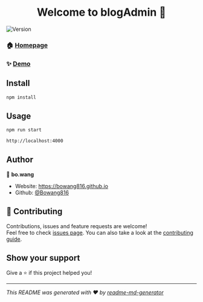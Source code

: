 <h1 align="center">Welcome to blogAdmin 👋</h1>
<p>
  <img alt="Version" src="https://img.shields.io/badge/version-0.0.1-blue.svg?cacheSeconds=2592000" />
</p>

### 🏠 [Homepage](https://github.com/BoWang816/blogAdmin)

### ✨ [Demo](https://admin.wangboweb.ml)

## Install

```sh
npm install
```

## Usage

```sh
npm run start
```

```html
http://localhost:4000
```

## Author

👤 **bo.wang**

* Website: https://bowang816.github.io
* Github: [@Bowang816](https://github.com/Bowang816)

## 🤝 Contributing

Contributions, issues and feature requests are welcome!<br />Feel free to check [issues page](https://github.com/BoWang816/blogWeb/issues). You can also take a look at the [contributing guide](http://gitlab.platdep.shuyun.com/fe/fe-c/ccms-benefit-mamage-react/blob/master/CONTRIBUTING.md).

## Show your support

Give a ⭐️ if this project helped you!

***
_This README was generated with ❤️ by [readme-md-generator](https://github.com/kefranabg/readme-md-generator)_
